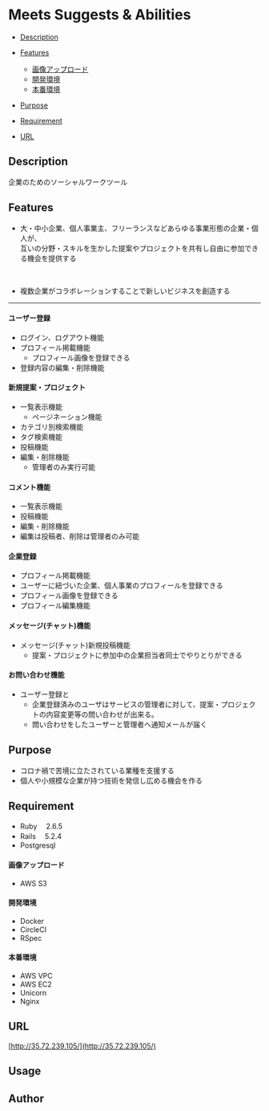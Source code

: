 # Meets Suggests & Abilities
- [Description](#description)<br>
- [Features](#features)<br>

  - [画像アップロード](#画像アップロード)<br>
  - [開発環境](#開発環境)<br>
  - [本番環境](#本番環境)<br>

- [Purpose](#purpose)<br>
- [Requirement](#requirement)<br>
- [URL](#url)<br>


## Description
企業のためのソーシャルワークツール

## Features
- 大・中小企業、個人事業主、フリーランスなどあらゆる事業形態の企業・個人が、<br>
互いの分野・スキルを生かした提案やプロジェクトを共有し自由に参加できる機会を提供する
<br>

- 複数企業がコラボレーションすることで新しいビジネスを創造する

---
#### ユーザー登録
- ログイン、ログアウト機能
- プロフィール掲載機能 
  - プロフィール画像を登録できる
- 登録内容の編集・削除機能

#### 新規提案・プロジェクト
- 一覧表示機能
  - ページネーション機能
- カテゴリ別検索機能
- タグ検索機能
- 投稿機能
- 編集・削除機能
  - 管理者のみ実行可能

#### コメント機能
-  一覧表示機能
-  投稿機能
-  編集・削除機能
  - 編集は投稿者、削除は管理者のみ可能

#### 企業登録
- プロフィール掲載機能 
 - ユーザーに紐づいた企業、個人事業のプロフィールを登録できる
 - プロフィール画像を登録できる
- プロフィール編集機能

#### メッセージ(チャット)機能
- メッセージ(チャット)新規投稿機能
  - 提案・プロジェクトに参加中の企業担当者同士でやりとりができる

#### お問い合わせ機能
- ユーザー登録と
  - 企業登録済みのユーザはサービスの管理者に対して、提案・プロジェクトの内容変更等の問い合わせが出来る。
  - 問い合わせをしたユーザーと管理者へ通知メールが届く


## Purpose
- コロナ禍で苦境に立たされている業種を支援する
- 個人や小規模な企業が持つ技術を発信し広める機会を作る	



## Requirement
- Ruby 　2.6.5 <br>
- Rails 　5.2.4<br>
- Postgresql<br>
#### 画像アップロード<br>
- AWS S3<br>
#### 開発環境<br>
- Docker<br>
- CircleCI<br>
- RSpec<br>
#### 本番環境<br>
- AWS VPC<br>
- AWS EC2<br>
- Unicorn<br>
- Nginx<br>


## URL
[http://35.72.239.105/](http://35.72.239.105/)
## Usage


## Author
